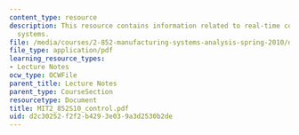 ```yaml
---
content_type: resource
description: This resource contains information related to real-time control of manufacturing
  systems.
file: /media/courses/2-852-manufacturing-systems-analysis-spring-2010/d2c30252f2f2b4293e039a3d2530b2de_MIT2_852S10_control.pdf
file_type: application/pdf
learning_resource_types:
- Lecture Notes
ocw_type: OCWFile
parent_title: Lecture Notes
parent_type: CourseSection
resourcetype: Document
title: MIT2_852S10_control.pdf
uid: d2c30252-f2f2-b429-3e03-9a3d2530b2de
---
```


